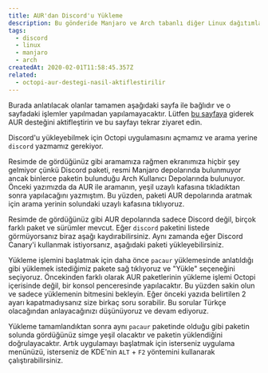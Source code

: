 ```yaml
---
title: AUR'dan Discord'u Yükleme
description: Bu gönderide Manjaro ve Arch tabanlı diğer Linux dağıtımlarının kullandığı AUR'dan Discord'un nasıl yükleyebileceğini öğrenebilirsiniz.
tags:
  - discord
  - linux
  - manjaro
  - arch
createdAt: 2020-02-01T11:58:45.357Z
related:
  - octopi-aur-destegi-nasil-aktiflestirilir
---
```


Burada anlatılacak olanlar tamamen aşağıdaki sayfa ile bağlıdır ve o sayfadaki işlemler yapılmadan yapılamayacaktır. Lütfen [bu sayfaya](/blog/octopi-aur-destegi-nasil-aktiflestirilir) giderek AUR desteğini aktifleştirin ve bu sayfayı tekrar ziyaret edin.

Discord'u yükleyebilmek için Octopi uygulamasını açmamız ve arama yerine `discord` yazmamız gerekiyor.

<smart-image src="https://i.imgur.com/tebpqJr.png"></smart-image>

Resimde de gördüğünüz gibi aramamıza rağmen ekranımıza hiçbir şey gelmiyor çünkü Discord paketi, resmi Manjaro depolarında bulunmuyor ancak binlerce paketin bulunduğu Arch Kullanıcı Depolarında bulunuyor. Önceki yazımızda da AUR ile aramanın, yeşil uzaylı kafasına tıkladıktan sonra yapılacağını yazmıştım. Bu yüzden, paketi AUR depolarında aratmak için arama yerinin solundaki uzaylı kafasına tıklıyoruz.

<smart-image src="https://i.imgur.com/8wNBX15.png"></smart-image>

Resimde de gördüğünüz gibi AUR depolarında sadece Discord değil, birçok farklı paket ve sürümler mevcut. Eğer `discord` paketini listede görmüyorsanız biraz aşağı kaydırabilirsiniz. Aynı zamanda eğer Discord Canary'i kullanmak istiyorsanız, aşağıdaki paketi yükleyebilirsiniz.

Yükleme işlemini başlatmak için daha önce `pacaur` yüklemesinde anlatıldığı gibi yüklemek istediğimiz pakete sağ tıklıyoruz ve "Yükle" seçeneğini seçiyoruz. Öncekinden farklı olarak AUR paketlerinin yükleme işlemi Octopi içerisinde değil, bir konsol penceresinde yapılacaktır. Bu yüzden sakin olun ve sadece yüklemenin bitmesini bekleyin. Eğer önceki yazıda belirtilen 2 ayarı kapatmadıysanız size birkaç soru sorabilir. Bu sorular Türkçe olacağından anlayacağınızı düşünüyoruz ve devam ediyoruz.

<smart-image src="https://i.imgur.com/F0SzMEc.png"></smart-image>

Yükleme tamamlandıktan sonra aynı `pacaur` paketinde olduğu gibi paketin solunda gördüğünüz simge yeşil olacaktır ve paketin yüklendiğini doğrulayacaktır. Artık uygulamayı başlatmak için isterseniz uygulama menünüzü, isterseniz de KDE'nin `ALT` + `F2` yöntemini kullanarak çalıştırabilirsiniz.

<smart-image src="https://i.imgur.com/ewFhuVY.png"></smart-image>
